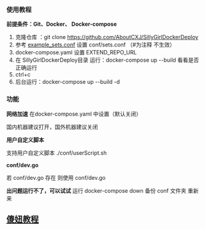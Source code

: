 ### 使用教程

**前提条件：Git、Docker、 Docker-compose**

1. 克隆仓库 ：git clone  https://github.com/AboutCXJ/SillyGirlDockerDeploy
2. 参考 [example_sets.conf](./conf/example_sets.conf)  设置   conf/sets.conf （#为注释 不生效）
3. docker-compose.yaml 设置 EXTEND_REPO_URL
4. 在 SillyGirlDockerDeploy目录 运行：docker-compose up --build 看看是否正确运行
5. ctrl+c
6. 后台运行：docker-compose up --build -d

### 功能

**网络加速**
在docker-compose.yaml 中设置（默认关闭）

国内机器建议打开，国外机器建议关闭 

**用户自定义脚本**

支持用户自定义脚本 ./conf/userScript.sh

 **conf/dev.go**

若 conf/dev.go 存在 则使用 conf/dev.go



**出问题运行不了，可以试试**
运行 docker-compose down
备份 conf 文件夹
重新来



## [傻妞教程](./sillyGirl.md)
